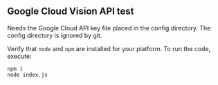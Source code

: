 Google Cloud Vision API test
----------------------------

Needs the Google Cloud API key file placed in the config directory. The config directory is ignored by git. 

Verify that `node` and `npm` are installed for your platform. To run the code, execute:

```
npm i
node index.js
```
